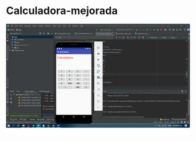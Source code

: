 # Calculadora-mejorada
![Calculadora](https://github.com/Aheredia05/Calculadora-mejorada/blob/master/android.png)
